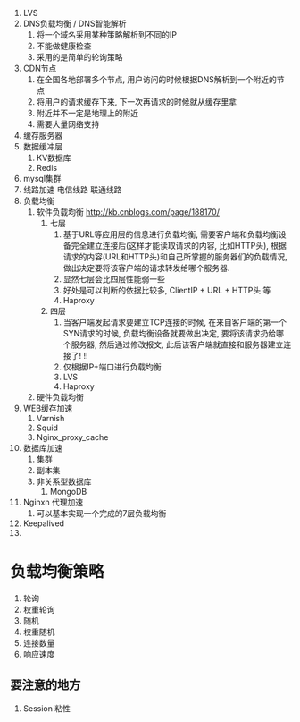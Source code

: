 1. LVS
2. DNS负载均衡 / DNS智能解析
	1. 将一个域名采用某种策略解析到不同的IP
	2. 不能做健康检查
	3. 采用的是简单的轮询策略
3. CDN节点
	1. 在全国各地部署多个节点, 用户访问的时候根据DNS解析到一个附近的节点
	2. 将用户的请求缓存下来, 下一次再请求的时候就从缓存里拿
	3. 附近并不一定是地理上的附近
	4. 需要大量网络支持
4. 缓存服务器
5. 数据缓冲层
	1. KV数据库
	2. Redis
6. mysql集群
7. 线路加速 电信线路 联通线路
8. 负载均衡
	1. 软件负载均衡 http://kb.cnblogs.com/page/188170/
		1. 七层
			1.  基于URL等应用层的信息进行负载均衡, 需要客户端和负载均衡设备完全建立连接后(这样才能读取请求的内容, 比如HTTP头), 根据请求的内容(URL和HTTP头)和自己所掌握的服务器们的负载情况, 做出决定要将该客户端的请求转发给哪个服务器.
			2.  显然七层会比四层性能弱一些
			3.  好处是可以判断的依据比较多, ClientIP + URL + HTTP头 等
			2. Haproxy
		2. 四层
			1. 当客户端发起请求要建立TCP连接的时候, 在来自客户端的第一个SYN请求的时候, 负载均衡设备就要做出决定, 要将该请求扔给哪个服务器, 然后通过修改报文, 此后该客户端就直接和服务器建立连接了! !!
			1. 仅根据IP+端口进行负载均衡
			1. LVS
			2. Haproxy
	2. 硬件负载均衡
9. WEB缓存加速
	1. Varnish
	2. Squid
	3. Nginx_proxy_cache
10. 数据库加速
	1. 集群
	2. 副本集
	3. 非关系型数据库
		1. MongoDB
11. Nginxn 代理加速
	1. 可以基本实现一个完成的7层负载均衡
12. Keepalived
13. 
# 负载均衡策略 #
1. 轮询
2. 权重轮询
3. 随机
4. 权重随机
5. 连接数量
6. 响应速度

## 要注意的地方 ##
1. Session 粘性

